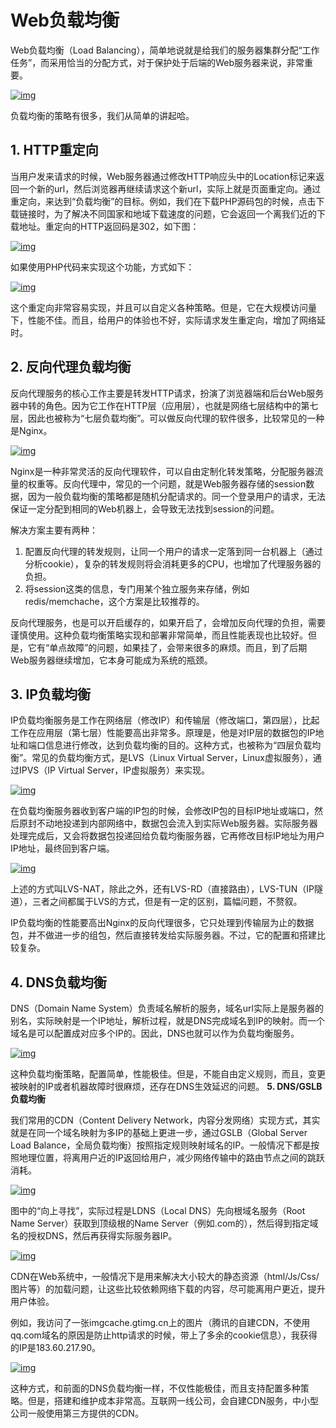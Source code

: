 # Web负载均衡

Web负载均衡（Load Balancing），简单地说就是给我们的服务器集群分配“工作任务”，而采用恰当的分配方式，对于保护处于后端的Web服务器来说，非常重要。

[![img](http://cms.csdnimg.cn/article/201411/06/545b7269976ae.jpg) ](http://cms.csdnimg.cn/article/201411/06/545b7269976ae.jpg)

负载均衡的策略有很多，我们从简单的讲起哈。

## 1. HTTP重定向

当用户发来请求的时候，Web服务器通过修改HTTP响应头中的Location标记来返回一个新的url，然后浏览器再继续请求这个新url，实际上就是页面重定向。通过重定向，来达到“负载均衡”的目标。例如，我们在下载PHP源码包的时候，点击下载链接时，为了解决不同国家和地域下载速度的问题，它会返回一个离我们近的下载地址。重定向的HTTP返回码是302，如下图：

[![img](http://cms.csdnimg.cn/article/201411/06/545b7298ef853.jpg) ](http://cms.csdnimg.cn/article/201411/06/545b7298ef853.jpg)

如果使用PHP代码来实现这个功能，方式如下：

[![img](http://cms.csdnimg.cn/article/201411/06/545b72b687e30_middle.jpg?_=51639) ](http://cms.csdnimg.cn/article/201411/06/545b72b687e30.jpg)

这个重定向非常容易实现，并且可以自定义各种策略。但是，它在大规模访问量下，性能不佳。而且，给用户的体验也不好，实际请求发生重定向，增加了网络延时。

## 2. 反向代理负载均衡

反向代理服务的核心工作主要是转发HTTP请求，扮演了浏览器端和后台Web服务器中转的角色。因为它工作在HTTP层（应用层），也就是网络七层结构中的第七层，因此也被称为“七层负载均衡”。可以做反向代理的软件很多，比较常见的一种是Nginx。

[![img](http://cms.csdnimg.cn/article/201411/06/545b72f9413e5.jpg) ](http://cms.csdnimg.cn/article/201411/06/545b72f9413e5.jpg)

Nginx是一种非常灵活的反向代理软件，可以自由定制化转发策略，分配服务器流量的权重等。反向代理中，常见的一个问题，就是Web服务器存储的session数据，因为一般负载均衡的策略都是随机分配请求的。同一个登录用户的请求，无法保证一定分配到相同的Web机器上，会导致无法找到session的问题。

解决方案主要有两种：

1. 配置反向代理的转发规则，让同一个用户的请求一定落到同一台机器上（通过分析cookie），复杂的转发规则将会消耗更多的CPU，也增加了代理服务器的负担。
2. 将session这类的信息，专门用某个独立服务来存储，例如redis/memchache，这个方案是比较推荐的。

反向代理服务，也是可以开启缓存的，如果开启了，会增加反向代理的负担，需要谨慎使用。这种负载均衡策略实现和部署非常简单，而且性能表现也比较好。但是，它有“单点故障”的问题，如果挂了，会带来很多的麻烦。而且，到了后期Web服务器继续增加，它本身可能成为系统的瓶颈。

## 3. IP负载均衡

IP负载均衡服务是工作在网络层（修改IP）和传输层（修改端口，第四层），比起工作在应用层（第七层）性能要高出非常多。原理是，他是对IP层的数据包的IP地址和端口信息进行修改，达到负载均衡的目的。这种方式，也被称为“四层负载均衡”。常见的负载均衡方式，是LVS（Linux Virtual Server，Linux虚拟服务），通过IPVS（IP Virtual Server，IP虚拟服务）来实现。

[![img](http://cms.csdnimg.cn/article/201411/06/545b75677f774_middle.jpg?_=23785) ](http://cms.csdnimg.cn/article/201411/06/545b75677f774.jpg)

在负载均衡服务器收到客户端的IP包的时候，会修改IP包的目标IP地址或端口，然后原封不动地投递到内部网络中，数据包会流入到实际Web服务器。实际服务器处理完成后，又会将数据包投递回给负载均衡服务器，它再修改目标IP地址为用户IP地址，最终回到客户端。 

[![img](http://cms.csdnimg.cn/article/201411/06/545b75c339318.jpg) ](http://cms.csdnimg.cn/article/201411/06/545b75c339318.jpg)

上述的方式叫LVS-NAT，除此之外，还有LVS-RD（直接路由），LVS-TUN（IP隧道），三者之间都属于LVS的方式，但是有一定的区别，篇幅问题，不赘叙。

IP负载均衡的性能要高出Nginx的反向代理很多，它只处理到传输层为止的数据包，并不做进一步的组包，然后直接转发给实际服务器。不过，它的配置和搭建比较复杂。

## 4. DNS负载均衡

DNS（Domain Name System）负责域名解析的服务，域名url实际上是服务器的别名，实际映射是一个IP地址，解析过程，就是DNS完成域名到IP的映射。而一个域名是可以配置成对应多个IP的。因此，DNS也就可以作为负载均衡服务。

[![img](http://cms.csdnimg.cn/article/201411/06/545b76eb8dfd6_middle.jpg?_=13745) ](http://cms.csdnimg.cn/article/201411/06/545b76eb8dfd6.jpg)

这种负载均衡策略，配置简单，性能极佳。但是，不能自由定义规则，而且，变更被映射的IP或者机器故障时很麻烦，还存在DNS生效延迟的问题。 
**5. DNS/GSLB负载均衡**

我们常用的CDN（Content Delivery Network，内容分发网络）实现方式，其实就是在同一个域名映射为多IP的基础上更进一步，通过GSLB（Global Server Load Balance，全局负载均衡）按照指定规则映射域名的IP。一般情况下都是按照地理位置，将离用户近的IP返回给用户，减少网络传输中的路由节点之间的跳跃消耗。 

[![img](http://cms.csdnimg.cn/article/201411/06/545b77297877e_middle.jpg?_=30724) ](http://cms.csdnimg.cn/article/201411/06/545b77297877e.jpg)

图中的“向上寻找”，实际过程是LDNS（Local DNS）先向根域名服务（Root Name Server）获取到顶级根的Name Server（例如.com的），然后得到指定域名的授权DNS，然后再获得实际服务器IP。

[![img](http://cms.csdnimg.cn/article/201411/06/545b77510fec6.jpg) ](http://cms.csdnimg.cn/article/201411/06/545b77510fec6.jpg)

CDN在Web系统中，一般情况下是用来解决大小较大的静态资源（html/Js/Css/图片等）的加载问题，让这些比较依赖网络下载的内容，尽可能离用户更近，提升用户体验。

例如，我访问了一张imgcache.gtimg.cn上的图片（腾讯的自建CDN，不使用qq.com域名的原因是防止http请求的时候，带上了多余的cookie信息），我获得的IP是183.60.217.90。

[![img](http://cms.csdnimg.cn/article/201411/06/545b7776e06ce.jpg) ](http://cms.csdnimg.cn/article/201411/06/545b7776e06ce.jpg)

这种方式，和前面的DNS负载均衡一样，不仅性能极佳，而且支持配置多种策略。但是，搭建和维护成本非常高。互联网一线公司，会自建CDN服务，中小型公司一般使用第三方提供的CDN。